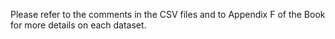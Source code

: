 Please refer to the comments in the CSV files and to Appendix F of the Book
for more details on each dataset.

